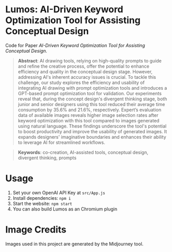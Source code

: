 # Lumos: AI-Driven Keyword Optimization Tool for Assisting Conceptual Design

Code for Paper *AI-Driven Keyword Optimization Tool for Assisting Conceptual Design.*

> **Abstract**: AI drawing tools, relying on high-quality prompts to guide and refine the creative process, offer the potential to enhance efficiency and quality in the conceptual design stage. However, addressing AI's inherent accuracy issues is crucial. To tackle this challenge, our study explores the efficiency and usability of integrating AI drawing with prompt optimization tools and introduces a GPT-based prompt optimization tool for validation. Our experiments reveal that, during the concept design's divergent thinking stage, both junior and senior designers using this tool reduced their average time consumption by 35.6% and 21.6%, respectively. Expert’s evaluation data of available images reveals higher image selection rates after keyword optimization with this tool compared to images generated using natural language. These findings underscore the tool's potential to boost productivity and improve the usability of generated images. It expands designers' imaginative boundaries and enhances their ability to leverage AI for streamlined workflows.

> **Keywords**: co-creation, AI-assisted tools, conceptual design, divergent thinking, prompts

# Usage

1. Set your own OpenAI API Key at `src/App.js`
2. Install dependencies: `npm i`
3. Start the website: `npm start`
4. You can also build Lumos as an Chromium plugin

# Image Credits

Images used in this project are generated by the Midjourney tool.
